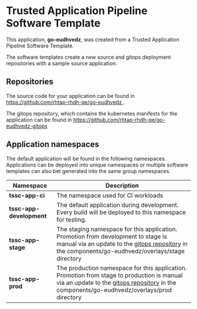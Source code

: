 # Trusted Application Pipeline Software Template

This application, **go-eudhvedz**, was created from a Trusted Application Pipeline Software Template.

The software templates create a new source and gitops deployment repositories with a sample source application. 

## Repositories

The source code for your application can be found in [https://github.com/rhtap-rhdh-qe/go-eudhvedz ](https://github.com/rhtap-rhdh-qe/go-eudhvedz ).
 
The gitops repository, which contains the kubernetes manifests for the application can be found in 
[https://github.com/rhtap-rhdh-qe/go-eudhvedz-gitops ](https://github.com/rhtap-rhdh-qe/go-eudhvedz-gitops ) 

## Application namespaces 

The default application will be found in the following namespaces. Applications can be deployed into unique namespaces or multiple software templates can also bet generated into the same group namespaces.  

|  Namespace   |  Description   |  
| -------- | -------- |
| **tssc-app-ci** | The namespace used for CI workloads |
| **tssc-app-development** | The default application during development. Every build will be deployed to this namespace for testing. |
| **tssc-app-stage** | The staging namespace for this application. Promotion from development to stage is manual via an update to the [gitops repository](https://github.com/rhtap-rhdh-qe/go-eudhvedz-gitops ) in the components/go-eudhvedz/overlays/stage directory |
| **tssc-app-prod** | The production namespace for this application. Promotion from stage to production is manual via an update to the [gitops repository](https://github.com/rhtap-rhdh-qe/go-eudhvedz-gitops ) in the components/go-eudhvedz/overlays/prod directory |